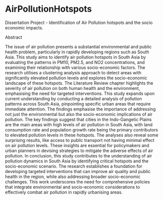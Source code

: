 # AirPollutionHotspots
Dissertation Project - Identification of Air Pollution hotspots and the socio economic impacts.

Abstract

The issue of air pollution presents a substantial environmental and public health problem, particularly in rapidly developing regions such as South Asia. This study aims to identify air pollution hotspots in South Asia by evaluating the patterns in PM10, PM2.5, and NO2 concentrations, and examining their relationship with various socio-economic factors. The research utilises a clustering analysis approach to detect areas with significantly elevated pollution levels and explores the socio-economic landscape of these hotspots.
The Literature Review chapter highlights the severity of air pollution on both human health and the environment, emphasising the need for targeted interventions. This study expands upon current understanding by conducting a detailed analysis of pollution patterns across South Asia, pinpointing specific urban areas that require immediate attention. The findings emphasise the importance of addressing not just the environmental but also the socio-economic implications of air pollution.
The key findings suggest that cities in the Indo-Gangetic Plains are the main areas with high levels of air pollution in South Asia, with land consumption rate and population growth rate being the primary contributors to elevated pollution levels in these hotspots. The analyses also reveal some surprising results, like access to public transport not having minimal effect on air pollution levels. These insights are essential for policymakers and urban planners in devising strategies to mitigate the adverse effects of air pollution.
In conclusion, this study contributes to the understanding of air pollution dynamics in South Asia by identifying critical hotspots and the socio-economic scenario. The research establishes a foundation for developing targeted interventions that can improve air quality and public health in the region, while also addressing broader socio-economic challenges. This work underscores the need for comprehensive policies that integrate environmental and socio-economic considerations to effectively combat air pollution in rapidly urbanising areas.
